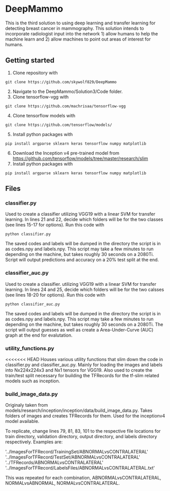 # DeepMammo
This is the third solution to using deep learning and transfer learning for detecting breast cancer in mammography. This solution intends to incorporate radiologist input into the network 1) allow humans to help the machine learn and 2) allow machines to point out areas of interest for humans.

## Getting started
1. Clone repository with
~~~~
git clone https://github.com/skywolf829/DeepMammo
~~~~
2. Navigate to the DeepMammo/Solution3/Code folder.
3. Clone tensorflow-vgg with
~~~~
git clone https://github.com/machrisaa/tensorflow-vgg
~~~~
4. Clone tensorflow models with
~~~~
git clone https://github.com/tensorflow/models/
~~~~
5. Install python packages with
~~~~
pip install argparse sklearn keras tensorflow numpy matplotlib
~~~~
6. Download the Inception v4 pre-trained model from https://github.com/tensorflow/models/tree/master/research/slim
7. Install python packages with
~~~~
pip install argparse sklearn keras tensorflow numpy matplotlib
~~~~

## Files

### classifier.py
Used to create a classifier utilizing VGG19 with a linear SVM for transfer learning. In lines 21 and 22, decide which folders will be for the two classes (see lines 15-17 for options). Run this code with 
~~~~
python classifier.py
~~~~
The saved codes and labels will be dumped in the directory the script is in as codes.npy and labels.npy. This script may take a few minutes to run depending on the machine, but takes roughly 30 seconds on a 2080Ti.
Script will output predictions and accuracy on a 20% test split at the end.

### classifier_auc.py
Used to create a classifier. utilizing VGG19 with a linear SVM for transfer learning. In lines 24 and 25, decide which folders will be for the two calsses (see lines 18-20 for options). Run this code with
~~~~
python classifier_auc.py
~~~~
The saved codes and labels will be dumped in the directory the script is in as codes.npy and labels.npy. This script may take a few minutes to run depending on the machine, but takes roughly 30 seconds on a 2080Ti.
The script will output guesses as well as create a Area-Under-Curve (AUC) graph at the end for evalutation.

### utility_functions.py
<<<<<<< HEAD
Houses various utility functions that slim down the code in classifier.py and classifier_auc.py. Mainly for loading the images and labels into Nx224x224x3 and Nx1 tensors for VGG19. Also used to create the train/test split necessary for building the TFRecords for the tf-slim related models such as inception.

### build_image_data.py
Originaly taken from models/research/inception/inception/data/build_image_data.py.
Takes folders of images and creates TFRecords for them. Used for the inceptionv4 model available.

To replicate, change lines 79, 81, 83, 101 to the respective file locations for train directory, validation directory, output directory, and labels directory respectively. Examples are:

'../ImagesForTFRecord/TrainingSet/ABNORMALvsCONTRALATERAL'
'../ImagesForTFRecord/TestSet/ABNORMALvsCONTRALATERAL'
'../TFRecords/ABNORMALvsCONTRALATERAL'
'../ImagesForTFRecord/LabelsFiles/ABNORMALvsCONTRALATERAL.txt'

This was repeated for each combination, ABNORMALvsCONTRALATERAL, NORMALvsABNORMAL, NORMALvsCONTRALATERAL.


